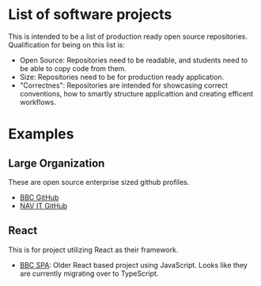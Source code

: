 # List of software projects
This is intended to be a list of production ready open source repositories.
Qualification for being on this list is:
- Open Source:
	Repositories need to be readable, and students need to be able to copy code from them.
- Size:
	Repositories need to be for production ready application.
- "Correctnes":
	Repositories are intended for showcasing correct conventions,
	how to smartly structure applicattion and creating efficent workflows.

# Examples
## Large Organization
These are open source enterprise sized github profiles.
- [BBC GitHub](https://github.com/bbc/)
- [NAV IT GitHub](https://github.com/navikt/)
## React
This is for project utilizing React as their framework.
- [BBC SPA](https://github.com/bbc/simorgh):
	Older React based project using JavaScript.
	Looks like they are currently migrating over to TypeScript.
